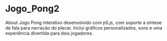 # Jogo_Pong2
About Jogo Pong interativo desenvolvido com p5.js, com suporte a síntese de fala para narração do placar. Inclui gráficos personalizados, sons e uma experiência divertida para dois jogadores.
